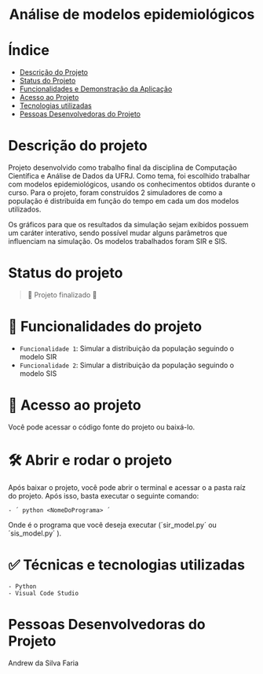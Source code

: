 <h1 align="center"> Análise de modelos epidemiológicos </h1> 

# Índice 

* [Descrição do Projeto](#descrição-do-projeto)
* [Status do Projeto](#status-do-Projeto)
* [Funcionalidades e Demonstração da Aplicação](#funcionalidades-e-demonstração-da-aplicação)
* [Acesso ao Projeto](#acesso-ao-projeto)
* [Tecnologias utilizadas](#tecnologias-utilizadas)
* [Pessoas Desenvolvedoras do Projeto](#pessoas-desenvolvedoras)

# Descrição do projeto 

Projeto desenvolvido como trabalho final da disciplina de Computação Científica e Análise de Dados da UFRJ. Como tema, foi escolhido trabalhar com modelos epidemiológicos, usando os conhecimentos obtidos durante o curso. Para o projeto, foram construídos 2 simuladores de como a população é distribuída em função do tempo em cada um dos modelos utilizados.

Os gráficos para que os resultados da simulação sejam exibidos possuem um caráter interativo, sendo possível mudar alguns parâmetros que influenciam na simulação.
Os modelos trabalhados foram SIR e SIS.

# Status do projeto
> :construction: Projeto finalizado :construction:

# :hammer: Funcionalidades do projeto

- `Funcionalidade 1`: Simular a distribuição da população seguindo o modelo SIR
- `Funcionalidade 2`: Simular a distribuição da população seguindo o modelo SIS

# 📁 Acesso ao projeto

Você pode acessar o código fonte do projeto ou baixá-lo.

# 🛠️ Abrir e rodar o projeto

Após baixar o projeto, você pode abrir o terminal e acessar o a pasta raíz do projeto. Após isso, basta executar o seguinte comando:

	- ´ python <NomeDoPrograma> ´

Onde <NomeDoPrograma> é o programa que você deseja executar (´sir_model.py´ ou ´sis_model.py´ ).


# ✅ Técnicas e tecnologias utilizadas

    - Python 
    - Visual Code Studio

# Pessoas Desenvolvedoras do Projeto

Andrew da Silva Faria
